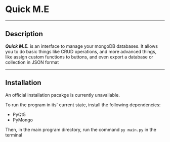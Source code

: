 # Quick M.E

---

## Description

***Quick M.E.*** is an interface to manage your mongoDB databases.
It allows you to do basic things like CRUD operations, and more advanced things, like assign custom functions to buttons, and even export a database or collection in JSON format

---

## Installation

An official installation pacakge is currently unavailable.

To run the program in its' current state, install the following dependencies:

- PyQt5
- PyMongo

Then, in the main program directory, run the command `py main.py` in the terminal
